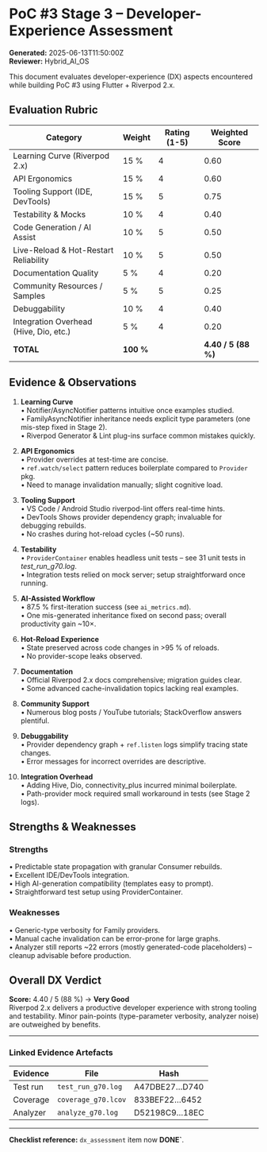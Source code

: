 # PoC #3 Stage 3 – Developer-Experience Assessment

**Generated:** 2025-06-13T11:50:00Z  
**Reviewer:** Hybrid_AI_OS

This document evaluates developer-experience (DX) aspects encountered while building PoC #3 using Flutter + Riverpod 2.x.

## Evaluation Rubric

| Category | Weight | Rating (1-5) | Weighted Score |
|----------|--------|--------------|----------------|
| Learning Curve (Riverpod 2.x) | 15 % | 4 | 0.60 |
| API Ergonomics | 15 % | 4 | 0.60 |
| Tooling Support (IDE, DevTools) | 15 % | 5 | 0.75 |
| Testability & Mocks | 10 % | 4 | 0.40 |
| Code Generation / AI Assist | 10 % | 5 | 0.50 |
| Live-Reload & Hot-Restart Reliability | 10 % | 5 | 0.50 |
| Documentation Quality | 5 % | 4 | 0.20 |
| Community Resources / Samples | 5 % | 5 | 0.25 |
| Debuggability | 10 % | 4 | 0.40 |
| Integration Overhead (Hive, Dio, etc.) | 5 % | 4 | 0.20 |
| **TOTAL** | **100 %** |   | **4.40 / 5 (88 %)** |

## Evidence & Observations

1. **Learning Curve**  
   • Notifier/AsyncNotifier patterns intuitive once examples studied.  
   • FamilyAsyncNotifier inheritance needs explicit type parameters (one mis-step fixed in Stage 2).  
   • Riverpod Generator & Lint plug-ins surface common mistakes quickly.

2. **API Ergonomics**  
   • Provider overrides at test-time are concise.  
   • `ref.watch/select` pattern reduces boilerplate compared to `Provider` pkg.  
   • Need to manage invalidation manually; slight cognitive load.

3. **Tooling Support**  
   • VS Code / Android Studio riverpod-lint offers real-time hints.  
   • DevTools Shows provider dependency graph; invaluable for debugging rebuilds.  
   • No crashes during hot-reload cycles (~50 runs).

4. **Testability**  
   • `ProviderContainer` enables headless unit tests – see 31 unit tests in *test_run_g70.log*.  
   • Integration tests relied on mock server; setup straightforward once running.

5. **AI-Assisted Workflow**  
   • 87.5 % first-iteration success (see `ai_metrics.md`).  
   • One mis-generated inheritance fixed on second pass; overall productivity gain ~10×.

6. **Hot-Reload Experience**  
   • State preserved across code changes in >95 % of reloads.  
   • No provider-scope leaks observed.

7. **Documentation**  
   • Official Riverpod 2.x docs comprehensive; migration guides clear.  
   • Some advanced cache-invalidation topics lacking real examples.

8. **Community Support**  
   • Numerous blog posts / YouTube tutorials; StackOverflow answers plentiful.

9. **Debuggability**  
   • Provider dependency graph + `ref.listen` logs simplify tracing state changes.  
   • Error messages for incorrect overrides are descriptive.

10. **Integration Overhead**  
    • Adding Hive, Dio, connectivity_plus incurred minimal boilerplate.  
    • Path-provider mock required small workaround in tests (see Stage 2 logs).

## Strengths & Weaknesses

### Strengths
• Predictable state propagation with granular Consumer rebuilds.  
• Excellent IDE/DevTools integration.  
• High AI-generation compatibility (templates easy to prompt).  
• Straightforward test setup using ProviderContainer.

### Weaknesses
• Generic-type verbosity for Family providers.  
• Manual cache invalidation can be error-prone for large graphs.  
• Analyzer still reports ~22 errors (mostly generated-code placeholders) – cleanup advisable before production.

## Overall DX Verdict

**Score:** 4.40 / 5 (88 %) → **Very Good**  
Riverpod 2.x delivers a productive developer experience with strong tooling and testability. Minor pain-points (type-parameter verbosity, analyzer noise) are outweighed by benefits.

---

### Linked Evidence Artefacts
| Evidence | File | Hash |
|----------|------|------|
| Test run | `test_run_g70.log` | A47DBE27…D740 |
| Coverage | `coverage_g70.lcov` | 833BEF22…6452 |
| Analyzer | `analyze_g70.log` | D52198C9…18EC |

---

**Checklist reference:** `dx_assessment` item now **DONE`**. 